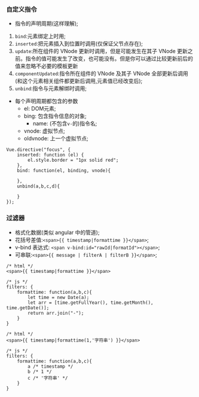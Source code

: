 ### 自定义指令
* 指令的声明周期(这样理解);
1. `bind`:元素绑定上时用;
2. `inserted`:把元素插入到位置时调用(仅保证父节点存在);
3. `update`:所在组件的 VNode 更新时调用，但是可能发生在其子 VNode 更新之前。指令的值可能发生了改变，也可能没有。但是你可以通过比较更新前后的值来忽略不必要的模板更新 
4. `componentUpdated`:指令所在组件的 VNode 及其子 VNode 全部更新后调用(和这个元素相关组件都更新后调用,元素值已经改变后);
5. `unbind`:指令与元素解绑时调用;

* 每个声明周期都包含的参数
    * el: DOM元素;
    * bing: 包含指令信息的对象;
        * name: (不包含`v-`的)指令名;
    * vnode: 虚拟节点;
    * oldvnode: 上一个虚拟节点;

```
Vue.directive("focus", {
    inserted: function (el) {
        el.style.border = "1px solid red";
    },
    bind: function(el, binding, vnode){
        
    },
    unbind(a,b,c,d){
        
    }
});
```


### 过滤器
* 格式化数据(类似 angular 中的管道);
* 花括号差值:`<span>{{ timestamp|formattime }}</span>`;
* v-bind 表达式: `<span v-bind:id="rawId|formatId"></span>`;
* 可串联:`<span>{{ message | filterA | filterB }}</span>`;

```
/* html */
<span>{{ timestamp|formattime }}</span>

/* js */
filters: {
    formattime: function(a,b,c){
        let time = new Date(a);
        let arr = [time.getFullYear(), time.getMonth(), time.getDate()];
        return arr.join("-");
    }
}
```

```
/* html */
<span>{{ timestamp|formattime(1,'字符串') }}</span>

/* js */
filters: {
    formattime: function(a,b,c){
        a /* timestamp */
        b /* 1 */
        c /* '字符串' */
    }
}
```